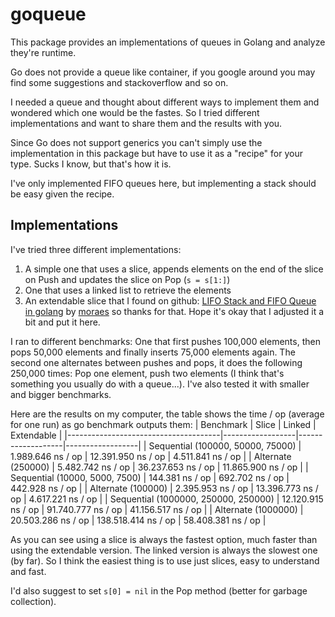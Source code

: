 # goqueue
This package provides an implementations of queues in Golang and analyze they're runtime.

Go does not provide a queue like container, if you google around you may find
some suggestions and stackoverflow and so on.

I needed a queue and thought about different ways to implement them and wondered
which one would be the fastes. So I tried different implementations and
want to share them and the results with you.

Since Go does not support generics you can't simply use the implementation
in this package but have to use it as a "recipe" for your type. Sucks I know,
but that's how it is.

I've only implemented FIFO queues here, but implementing a stack should be
easy given the recipe.

## Implementations
I've tried three different implementations:

 1. A simple one that uses a slice, appends elements on the end of the slice on Push and updates the slice on Pop (`s = s[1:]`)
 2. One that uses a linked list to retrieve the elements
 3. An extendable slice that I found on github:  [LIFO Stack and FIFO Queue in golang](https://gist.github.com/moraes/2141121) by [moraes](https://gist.github.com/moraes) so thanks for that. Hope it's okay that I adjusted it a bit and put it here.

I ran to different benchmarks: One that first pushes 100,000 elements, then pops 50,000 elements and finally inserts 75,000 elements again.
The second one alternates between pushes and pops, it does the following 250,000 times: Pop one element, push two elements (I think that's something you usually do with a queue...). I've also tested it with smaller and bigger benchmarks.

Here are the results on my computer, the table shows the time / op (average for one run) as go benchmark outputs them:
| Benchmark                            | Slice            | Linked            | Extendable       |
|--------------------------------------|------------------|-------------------|------------------|
| Sequential (100000, 50000, 75000)    | 1.989.646 ns / op  | 12.391.950 ns / op  | 4.511.841 ns / op  |
| Alternate (250000)                   | 5.482.742 ns / op  | 36.237.653 ns / op  | 11.865.900 ns / op |
| Sequential (10000, 5000, 7500)       | 144.381 ns / op   | 692.702 ns / op    | 442.928 ns / op   |
| Alternate (100000)                   | 2.395.953 ns / op  | 13.396.773 ns / op  | 4.617.221 ns / op  |
| Sequential (1000000, 250000, 250000) | 12.120.915 ns / op | 91.740.777 ns / op  | 41.156.517 ns / op |
| Alternate (1000000)                  | 20.503.286 ns / op | 138.518.414 ns / op | 58.408.381 ns / op |

As you can see using a slice is always the fastest option, much faster than using the extendable version. The linked version is always the slowest one (by far). So I think the easiest thing is to use just slices, easy to understand and fast.

I'd also suggest to set `s[0] = nil` in the Pop method (better for garbage collection).
